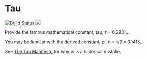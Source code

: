 # Tau

[![Build Status](https://travis-ci.org/FranklinChen/rust-tau.svg)](https://travis-ci.org/FranklinChen/rust-tau)
[![](http://meritbadge.herokuapp.com/tau)](https://crates.io/crates/tau)

Provide the famous mathematical constant, tau, τ = 6.2831...

You may be familiar with the derived constant, pi, π = τ/2 = 3.1415...

See [The Tau Manifesto](http://tauday.com/) for why pi is a historical mistake.
